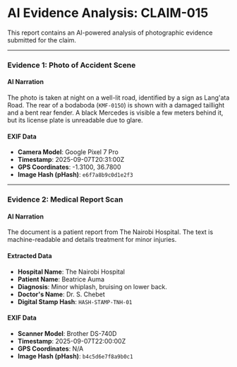# AI Evidence Analysis: CLAIM-015

This report contains an AI-powered analysis of photographic evidence submitted for the claim.

---

### **Evidence 1: Photo of Accident Scene**

#### AI Narration
The photo is taken at night on a well-lit road, identified by a sign as Lang'ata Road. The rear of a bodaboda (`KMF-015O`) is shown with a damaged taillight and a bent rear fender. A black Mercedes is visible a few meters behind it, but its license plate is unreadable due to glare.

#### EXIF Data
- **Camera Model**: Google Pixel 7 Pro
- **Timestamp**: 2025-09-07T20:31:00Z
- **GPS Coordinates**: -1.3100, 36.7800
- **Image Hash (pHash)**: `e6f7a8b9c0d1e2f3`

---

### **Evidence 2: Medical Report Scan**

#### AI Narration
The document is a patient report from The Nairobi Hospital. The text is machine-readable and details treatment for minor injuries.

#### Extracted Data
- **Hospital Name**: The Nairobi Hospital
- **Patient Name**: Beatrice Auma
- **Diagnosis**: Minor whiplash, bruising on lower back.
- **Doctor's Name**: Dr. S. Chebet
- **Digital Stamp Hash**: `HASH-STAMP-TNH-01`

#### EXIF Data
- **Scanner Model**: Brother DS-740D
- **Timestamp**: 2025-09-07T22:00:00Z
- **GPS Coordinates**: N/A
- **Image Hash (pHash)**: `b4c5d6e7f8a9b0c1`
